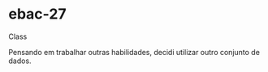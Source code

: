 # ebac-27
 Class

Pensando em trabalhar outras habilidades, decidi utilizar outro conjunto de dados.
